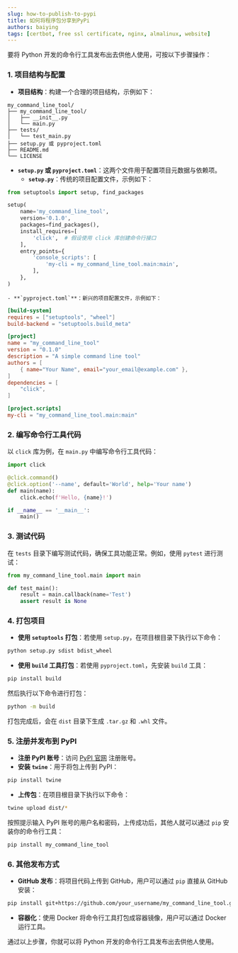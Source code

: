 ```yaml
---
slug: how-to-publish-to-pypi
title: 如何将程序包分享到PyPi
authors: baiying
tags: [certbot, free ssl certificate, nginx, almalinux, website]
---
```


要将 Python 开发的命令行工具发布出去供他人使用，可按以下步骤操作：

### 1. 项目结构与配置
- **项目结构**：构建一个合理的项目结构，示例如下：
```plaintext
my_command_line_tool/
├── my_command_line_tool/
│   ├── __init__.py
│   └── main.py
├── tests/
│   └── test_main.py
├── setup.py 或 pyproject.toml
├── README.md
└── LICENSE
```

<!-- truncate -->

- **`setup.py` 或 `pyproject.toml`**：这两个文件用于配置项目元数据与依赖项。
    - **`setup.py`**：传统的项目配置文件，示例如下：
```python
from setuptools import setup, find_packages

setup(
    name='my_command_line_tool',
    version='0.1.0',
    packages=find_packages(),
    install_requires=[
        'click',  # 假设使用 click 库创建命令行接口
    ],
    entry_points={
        'console_scripts': [
            'my-cli = my_command_line_tool.main:main',
        ],
    },
)
```
    - **`pyproject.toml`**：新兴的项目配置文件，示例如下：
```toml
[build-system]
requires = ["setuptools", "wheel"]
build-backend = "setuptools.build_meta"

[project]
name = "my_command_line_tool"
version = "0.1.0"
description = "A simple command line tool"
authors = [
    { name="Your Name", email="your_email@example.com" },
]
dependencies = [
    "click",
]

[project.scripts]
my-cli = "my_command_line_tool.main:main"
```

### 2. 编写命令行工具代码
以 `click` 库为例，在 `main.py` 中编写命令行工具代码：
```python
import click

@click.command()
@click.option('--name', default='World', help='Your name')
def main(name):
    click.echo(f'Hello, {name}!')

if __name__ == '__main__':
    main()

```

### 3. 测试代码
在 `tests` 目录下编写测试代码，确保工具功能正常。例如，使用 `pytest` 进行测试：
```python
from my_command_line_tool.main import main

def test_main():
    result = main.callback(name='Test')
    assert result is None

```

### 4. 打包项目
- **使用 `setuptools` 打包**：若使用 `setup.py`，在项目根目录下执行以下命令：
```bash
python setup.py sdist bdist_wheel
```
- **使用 `build` 工具打包**：若使用 `pyproject.toml`，先安装 `build` 工具：
```bash
pip install build
```
然后执行以下命令进行打包：
```bash
python -m build
```
打包完成后，会在 `dist` 目录下生成 `.tar.gz` 和 `.whl` 文件。

### 5. 注册并发布到 PyPI
- **注册 PyPI 账号**：访问 [PyPI 官网](https://pypi.org/) 注册账号。
- **安装 `twine`**：用于将包上传到 PyPI：
```bash
pip install twine
```
- **上传包**：在项目根目录下执行以下命令：
```bash
twine upload dist/*
```
按照提示输入 PyPI 账号的用户名和密码，上传成功后，其他人就可以通过 `pip` 安装你的命令行工具：
```bash
pip install my_command_line_tool
```

### 6. 其他发布方式
- **GitHub 发布**：将项目代码上传到 GitHub，用户可以通过 `pip` 直接从 GitHub 安装：
```bash
pip install git+https://github.com/your_username/my_command_line_tool.git
```
- **容器化**：使用 Docker 将命令行工具打包成容器镜像，用户可以通过 Docker 运行工具。

通过以上步骤，你就可以将 Python 开发的命令行工具发布出去供他人使用。 